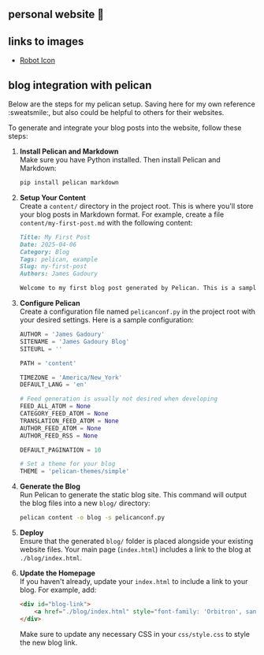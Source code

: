 ## personal website :rocket:

## links to images
- [Robot Icon](https://commons.wikimedia.org/wiki/File:Robot_icon.svg)

## blog integration with pelican

Below are the steps for my pelican setup. Saving here for my own reference :sweatsmile:, but also could be helpful to others for their websites.

To generate and integrate your blog posts into the website, follow these steps:

1. **Install Pelican and Markdown**  
   Make sure you have Python installed. Then install Pelican and Markdown:
   ```bash
   pip install pelican markdown
   ```

2. **Setup Your Content**  
   Create a `content/` directory in the project root. This is where you'll store your blog posts in Markdown format. For example, create a file `content/my-first-post.md` with the following content:
   ```markdown
   Title: My First Post
   Date: 2025-04-06
   Category: Blog
   Tags: pelican, example
   Slug: my-first-post
   Authors: James Gadoury

   Welcome to my first blog post generated by Pelican. This is a sample post to demonstrate how to write your blog entries in Markdown.
   ```

3. **Configure Pelican**  
   Create a configuration file named `pelicanconf.py` in the project root with your desired settings. Here is a sample configuration:
   ```python
   AUTHOR = 'James Gadoury'
   SITENAME = 'James Gadoury Blog'
   SITEURL = ''

   PATH = 'content'

   TIMEZONE = 'America/New_York'
   DEFAULT_LANG = 'en'

   # Feed generation is usually not desired when developing
   FEED_ALL_ATOM = None
   CATEGORY_FEED_ATOM = None
   TRANSLATION_FEED_ATOM = None
   AUTHOR_FEED_ATOM = None
   AUTHOR_FEED_RSS = None

   DEFAULT_PAGINATION = 10

   # Set a theme for your blog
   THEME = 'pelican-themes/simple'
   ```

4. **Generate the Blog**  
   Run Pelican to generate the static blog site. This command will output the blog files into a new `blog/` directory:
   ```bash
   pelican content -o blog -s pelicanconf.py
   ```

5. **Deploy**  
   Ensure that the generated `blog/` folder is placed alongside your existing website files. Your main page (`index.html`) includes a link to the blog at `./blog/index.html`.

6. **Update the Homepage**  
   If you haven't already, update your `index.html` to include a link to your blog. For example, add:
   ```html
   <div id="blog-link">
       <a href="./blog/index.html" style="font-family: 'Orbitron', sans-serif; font-size: 1.2em; color: rgb(235, 52, 146); text-decoration: none;">Visit My Blog</a>
   </div>
   ```
   Make sure to update any necessary CSS in your `css/style.css` to style the new blog link.

